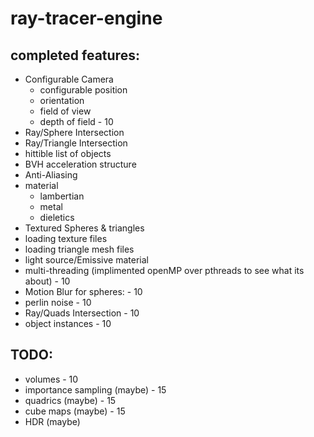 # ray-tracer-engine

## completed features:

- Configurable Camera
    - configurable position
    - orientation 
    - field of view
    - depth of field - 10
- Ray/Sphere Intersection
- Ray/Triangle Intersection
- hittible list of objects
- BVH acceleration structure
- Anti-Aliasing
- material
    - lambertian
    - metal
    - dieletics
- Textured Spheres & triangles
- loading texture files
- loading triangle mesh files
- light source/Emissive material
- multi-threading (implimented openMP over pthreads to see what its about) - 10
- Motion Blur for spheres: - 10
- perlin noise - 10
- Ray/Quads Intersection - 10
- object instances - 10

## TODO:
- volumes - 10
- importance sampling (maybe) - 15
- quadrics (maybe) - 15
- cube maps (maybe) - 15
- HDR (maybe) 




